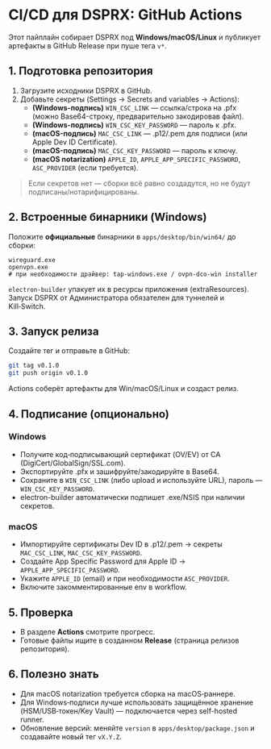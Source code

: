 # CI/CD для DSPRX: GitHub Actions

Этот пайплайн собирает DSPRX под **Windows/macOS/Linux** и публикует артефакты в GitHub Release при пуше тега `v*`.

## 1. Подготовка репозитория
1. Загрузите исходники DSPRX в GitHub.
2. Добавьте секреты (Settings → Secrets and variables → Actions):
   - **(Windows-подпись)** `WIN_CSC_LINK` — ссылка/строка на .pfx (можно Base64-строку, предварительно закодировав файл).
   - **(Windows-подпись)** `WIN_CSC_KEY_PASSWORD` — пароль к .pfx.
   - **(macOS-подпись)** `MAC_CSC_LINK` — .p12/.pem для подписи (или Apple Dev ID Certificate).
   - **(macOS-подпись)** `MAC_CSC_KEY_PASSWORD` — пароль к ключу.
   - **(macOS notarization)** `APPLE_ID`, `APPLE_APP_SPECIFIC_PASSWORD`, `ASC_PROVIDER` (если требуется).

> Если секретов нет — сборки всё равно создадутся, но не будут подписаны/нотарифицированы.

## 2. Встроенные бинарники (Windows)
Положите **официальные** бинарники в `apps/desktop/bin/win64/` до сборки:
```
wireguard.exe
openvpn.exe
# при необходимости драйвер: tap-windows.exe / ovpn-dco-win installer
```
`electron-builder` упакует их в ресурсы приложения (extraResources). Запуск DSPRX от Администратора обязателен для туннелей и Kill‑Switch.

## 3. Запуск релиза
Создайте тег и отправьте в GitHub:
```bash
git tag v0.1.0
git push origin v0.1.0
```
Actions соберёт артефакты для Win/macOS/Linux и создаст релиз.

## 4. Подписание (опционально)
### Windows
- Получите код‑подписывающий сертификат (OV/EV) от CA (DigiCert/GlobalSign/SSL.com).
- Экспортируйте .pfx и зашифруйте/закодируйте в Base64.
- Сохраните в `WIN_CSC_LINK` (либо upload и используйте URL), пароль — `WIN_CSC_KEY_PASSWORD`.
- electron-builder автоматически подпишет .exe/NSIS при наличии секретов.

### macOS
- Импортируйте сертификаты Dev ID в .p12/.pem → секреты `MAC_CSC_LINK`, `MAC_CSC_KEY_PASSWORD`.
- Создайте App Specific Password для Apple ID → `APPLE_APP_SPECIFIC_PASSWORD`.
- Укажите `APPLE_ID` (email) и при необходимости `ASC_PROVIDER`.
- Включите закомментированные env в workflow.

## 5. Проверка
- В разделе **Actions** смотрите прогресс.
- Готовые файлы ищите в созданном **Release** (страница релизов репозитория).

## 6. Полезно знать
- Для macOS notarization требуется сборка на macOS‑раннере.
- Для Windows‑подписи лучше использовать защищённое хранение (HSM/USB‑токен/Key Vault) — подключается через self-hosted runner.
- Обновление версий: меняйте `version` в `apps/desktop/package.json` и создавайте новый тег `vX.Y.Z`.
